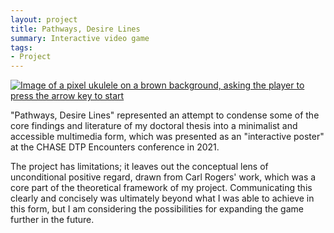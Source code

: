 ```yaml
---
layout: project
title: Pathways, Desire Lines
summary: Interactive video game
tags:
- Project
---
```


<a href="https://deerful.itch.io/pathways-desire-lines"><img src="pathways-header.png" alt="Image of a pixel ukulele on a brown background, asking the player to press the arrow key to start" /></a>

"Pathways, Desire Lines" represented an attempt to condense some of the core findings and literature of my doctoral thesis into a minimalist and accessible multimedia form, which was presented as an "interactive poster" at the CHASE DTP Encounters conference in 2021. 

The project has limitations; it leaves out the conceptual lens of unconditional positive regard, drawn from Carl Rogers' work, which was a core part of the theoretical framework of my project. Communicating this clearly and concisely was ultimately beyond what I was able to achieve in this form, but I am considering the possibilities for expanding the game further in the future.